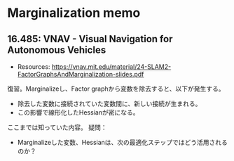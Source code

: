 # Marginalization memo
## 16.485: VNAV - Visual Navigation for Autonomous Vehicles
- Resources: https://vnav.mit.edu/material/24-SLAM2-FactorGraphsAndMarginalization-slides.pdf

復習。Marginalizeし、Factor graphから変数を除去すると、以下が発生する。
- 除去した変数に接続されていた変数間に、新しい接続が生まれる。
- この影響で線形化したHessianが密になる。

ここまでは知っていた内容。
疑問：
- Marginalizeした変数、Hessianは、次の最適化ステップではどう活用されるのか？